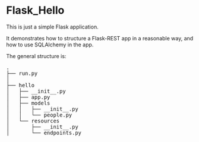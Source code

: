 # Flask_Hello

This is just a simple Flask application.

It demonstrates how to structure a Flask-REST app in a reasonable way, and how to use SQLAlchemy in the app.

The general structure is:

<pre>
.
├── run.py
│
├── hello
│   ├── __init__.py
│   ├── app.py
│   ├── models
│   │   ├── __init__.py
│   │   └── people.py
│   └── resources
│       ├── __init__.py
│       └── endpoints.py
</pre>
